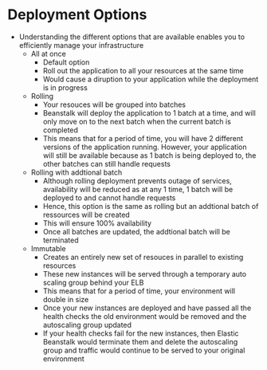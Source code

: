 # Deployment Options

- Understanding the different options that are available enables you to efficiently manage your infrastructure
	- All at once
		- Default option
		- Roll out the application to all your resources at the same time
		- Would cause a diruption to your application while the deployment is in progress
	- Rolling
		- Your resouces will be grouped into batches
		- Beanstalk will deploy the application to 1 batch at a time, and will only move on to the next batch when the current batch is completed
		- This means that for a period of time, you will have 2 different versions of the application running. However, your application will still be available because as 1 batch is being deployed to, the other batches can still handle requests
	- Rolling with addtional batch
		- Although rolling deployment prevents outage of services, availability will be reduced as at any 1 time, 1 batch will be deployed to and cannot handle requests
		- Hence, this option is the same as rolling but an addtional batch of ressources will be created
		- This will ensure 100% availability
		- Once all batches are updated, the addtional batch will be terminated
	- Immutable
		- Creates an entirely new set of resouces in parallel to existing resources
		- These new instances will be served through a temporary auto scaling group behind your ELB
		- This means that for a period of time, your environment will double in size
		- Once your new instances are deployed and have passed all the health checks the old environment would be removed and the autoscaling group updated
		- If your health checks fail for the new instances, then Elastic Beanstalk would terminate them and delete the autoscaling group and traffic would continue to be served to your original environment